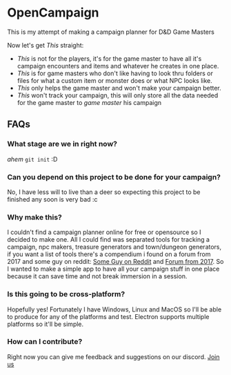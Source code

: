# OpenCampaign

This is my attempt of making a campaign planner for D&D Game Masters

Now let's get _This_ straight:

- _This_ is not for the players, it's for the game master to have all it's campaign encounters and items and whatever he creates in one place.
- _This_ is for game masters who don't like having to look thru folders or files for what a custom item or monster does or what NPC looks like.
- _This_ only helps the game master and won't make your campaign better.
- _This_ won't track your campaign, this will only store all the data needed for the game master to _game master_ his campaign

## FAQs

### What stage are we in right now?

_ahem_ `git init` :D

### Can you depend on this project to be done for your campaign?

No, I have less will to live than a deer so expecting this project to be finished any soon is very bad :c

### Why make this?

I couldn't find a campaign planner online for free or opensource so I decided to make one. All I could find was separated tools for tracking a campaign, npc makers, treasure generators and town/dungeon generators, if you want a list of tools there's a compendium i found on a forum from 2017 and some guy on reddit: [Some Guy on Reddit][0cbd948b] and [Forum from 2017][25622d1e]. So I wanted to make a simple app to have all your campaign stuff in one place because it can save time and not break immersion in a session.

  [0cbd948b]: https://www.reddit.com/r/DnD/comments/7rdxbw/dd_tool_compendium_5e_updated_with_maps_plants/ "yote"
  [25622d1e]: https://www.dndbeyond.com/forums/dungeons-dragons-discussion/dungeon-masters-only/1201-campaign-management-tools "yeeten"

### Is this going to be cross-platform?

Hopefully yes! Fortunately I have Windows, Linux and MacOS so I'll be able to produce for any of the platforms and test. Electron supports multiple platforms so it'll be simple.

### How can I contribute?

Right now you can give me feedback and suggestions on our discord. [Join us](https://discord.gg/4H6Mfh)
